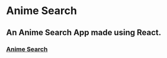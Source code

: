 # Anime Search

## An Anime Search App made using React.

### [Anime Search](https://anime-search-app-24.netlify.app/)
